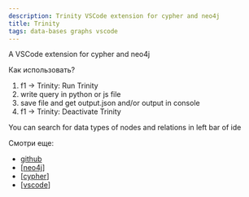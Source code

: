 ```yaml
---
description: Trinity VSCode extension for cypher and neo4j
title: Trinity
tags: data-bases graphs vscode
---
```

A VSCode extension for cypher and neo4j

Как использовать?

1. f1 -> Trinity: Run Trinity
2. write query in python or js file
3. save file and get output.json and/or output in console
4. f1 -> Trinity: Deactivate Trinity

You can search for data types of nodes and relations in left bar of ide

Смотри еще:

- [github](https://github.com/oslabs-beta/Trinity)
- [[neo4j]]
- [[cypher]]
- [[vscode]]

[//begin]: # "Autogenerated link references for markdown compatibility"
[neo4j]: neo4j "Neo4j graph data base"
[cypher]: cypher "Cypher query language"
[vscode]: ../lists/vscode "Vscode"
[//end]: # "Autogenerated link references"